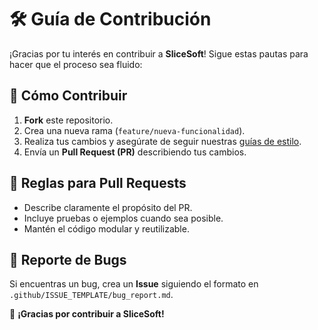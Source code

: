 # 🛠 Guía de Contribución

¡Gracias por tu interés en contribuir a **SliceSoft**! Sigue estas pautas para hacer que el proceso sea fluido:

## 🚀 Cómo Contribuir
1. **Fork** este repositorio.
2. Crea una nueva rama (`feature/nueva-funcionalidad`).
3. Realiza tus cambios y asegúrate de seguir nuestras [guías de estilo](STYLE_GUIDE.md).
4. Envía un **Pull Request (PR)** describiendo tus cambios.

## 📌 Reglas para Pull Requests
- Describe claramente el propósito del PR.
- Incluye pruebas o ejemplos cuando sea posible.
- Mantén el código modular y reutilizable.

## 🐞 Reporte de Bugs
Si encuentras un bug, crea un **Issue** siguiendo el formato en `.github/ISSUE_TEMPLATE/bug_report.md`.

📢 **¡Gracias por contribuir a SliceSoft!**